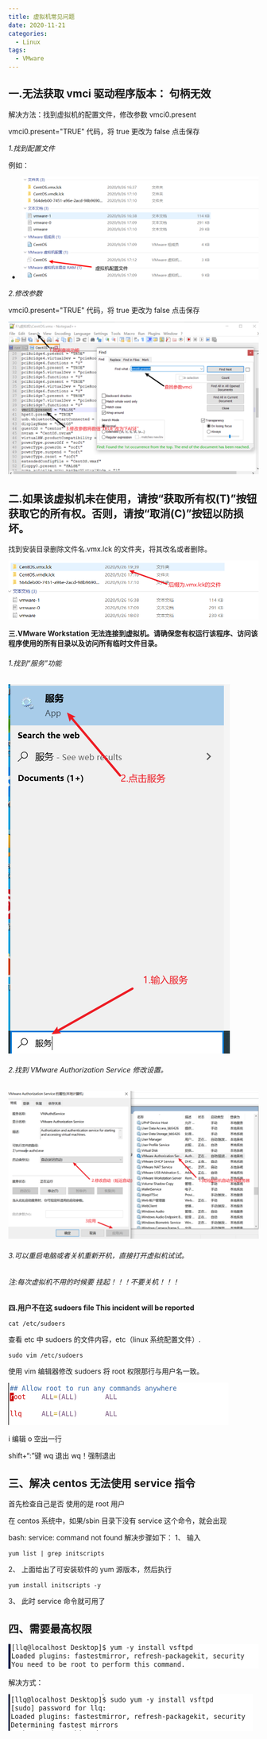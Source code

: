```yaml
---
title: 虚拟机常见问题
date: 2020-11-21
categories:
  - Linux
tags:
  - VMware
---
```


## 一.无法获取 vmci 驱动程序版本： 句柄无效

解决方法：找到虚拟机的配置文件，修改参数 vmci0.present

vmci0.present="TRUE" 代码，将 true 更改为 false 点击保存

_1.找到配置文件_

例如：

- ![avatar](.\picture\9.26.png)

_2.修改参数_

vmci0.present="TRUE" 代码，将 true 更改为 false 点击保存

![avatar](.\picture\9.26.1.png)

## 二.如果该虚拟机未在使用，请按“获取所有权(T)”按钮获取它的所有权。否则，请按“取消(C)”按钮以防损坏。

找到安装目录删除文件名.vmx.lck 的文件夹，将其改名或者删除。

![avatar](.\picture\9.26.2.png)

**三.VMware Workstation 无法连接到虚拟机。请确保您有权运行该程序、访问该程序使用的所有目录以及访问所有临时文件目录。**

###### 1.找到“服务”功能

![avatar](.\picture\9.26.3.png)

###### 2.找到 VMware Authorization Service 修改设置。

![avatar](.\picture\9.26.4.png)

###### 3.可以重启电脑或者关机重新开机，直接打开虚拟机试试。

###### 注:每次虚拟机不用的时候要 挂起！！！不要关机！！！

**四.用户不在这 sudoers file This incident will be reported**

```
cat /etc/sudoers
```

查看 etc 中 sudoers 的文件内容，etc（linux 系统配置文件）.

```
sudo vim /etc/sudoers
```

使用 vim 编辑器修改 sudoers 将 root 权限那行与用户名一致。

![avatar](.\picture\9.26.6.png)

i 编辑 o 空出一行

shift+“:”键 wq 退出 wq！强制退出

## 三、解决 centos 无法使用 service 指令

首先检查自己是否 使用的是 root 用户

在 centos 系统中，如果/sbin 目录下没有 service 这个命令，就会出现

bash: service: command not found
解决步骤如下：
1、 输入

```
yum list | grep initscripts
```

2、 上面给出了可安装软件的 yum 源版本，然后执行

```
yum install initscripts -y
```

3、 此时 service 命令就可用了

## 四、需要最高权限

![需要最高权限](.\picture\需要最高权限.png)

解决方式：

![avatar](.\picture\需要最高权限1.png)
